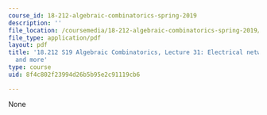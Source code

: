```yaml
---
course_id: 18-212-algebraic-combinatorics-spring-2019
description: ''
file_location: /coursemedia/18-212-algebraic-combinatorics-spring-2019/8f4c802f23994d26b5b95e2c91119cb6_MIT18_212S19_lec31.pdf
file_type: application/pdf
layout: pdf
title: '18.212 S19 Algebraic Combinatorics, Lecture 31: Electrical networks (cont.)
  and more'
type: course
uid: 8f4c802f23994d26b5b95e2c91119cb6

---
```

None